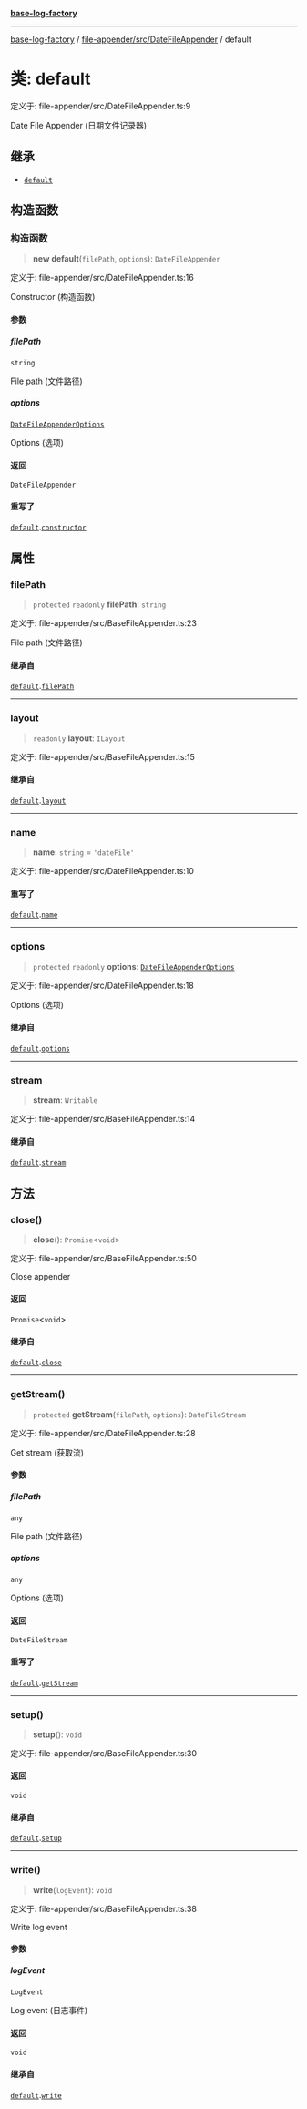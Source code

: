 [**base-log-factory**](../../../../index.md)

***

[base-log-factory](../../../../index.md) / [file-appender/src/DateFileAppender](../index.md) / default

# 类: default

定义于: file-appender/src/DateFileAppender.ts:9

Date File Appender (日期文件记录器)

## 继承

- [`default`](../../BaseFileAppender/classes/default.md)

## 构造函数

### 构造函数

> **new default**(`filePath`, `options`): `DateFileAppender`

定义于: file-appender/src/DateFileAppender.ts:16

Constructor (构造函数)

#### 参数

##### filePath

`string`

File path (文件路径)

##### options

[`DateFileAppenderOptions`](../../typings/type-aliases/DateFileAppenderOptions.md)

Options (选项)

#### 返回

`DateFileAppender`

#### 重写了

[`default`](../../BaseFileAppender/classes/default.md).[`constructor`](../../BaseFileAppender/classes/default.md#constructor)

## 属性

### filePath

> `protected` `readonly` **filePath**: `string`

定义于: file-appender/src/BaseFileAppender.ts:23

File path (文件路径)

#### 继承自

[`default`](../../BaseFileAppender/classes/default.md).[`filePath`](../../BaseFileAppender/classes/default.md#filepath)

***

### layout

> `readonly` **layout**: `ILayout`

定义于: file-appender/src/BaseFileAppender.ts:15

#### 继承自

[`default`](../../BaseFileAppender/classes/default.md).[`layout`](../../BaseFileAppender/classes/default.md#layout)

***

### name

> **name**: `string` = `'dateFile'`

定义于: file-appender/src/DateFileAppender.ts:10

#### 重写了

[`default`](../../BaseFileAppender/classes/default.md).[`name`](../../BaseFileAppender/classes/default.md#name)

***

### options

> `protected` `readonly` **options**: [`DateFileAppenderOptions`](../../typings/type-aliases/DateFileAppenderOptions.md)

定义于: file-appender/src/DateFileAppender.ts:18

Options (选项)

#### 继承自

[`default`](../../BaseFileAppender/classes/default.md).[`options`](../../BaseFileAppender/classes/default.md#options)

***

### stream

> **stream**: `Writable`

定义于: file-appender/src/BaseFileAppender.ts:14

#### 继承自

[`default`](../../BaseFileAppender/classes/default.md).[`stream`](../../BaseFileAppender/classes/default.md#stream)

## 方法

### close()

> **close**(): `Promise`\<`void`\>

定义于: file-appender/src/BaseFileAppender.ts:50

Close appender

#### 返回

`Promise`\<`void`\>

#### 继承自

[`default`](../../BaseFileAppender/classes/default.md).[`close`](../../BaseFileAppender/classes/default.md#close)

***

### getStream()

> `protected` **getStream**(`filePath`, `options`): `DateFileStream`

定义于: file-appender/src/DateFileAppender.ts:28

Get stream (获取流)

#### 参数

##### filePath

`any`

File path (文件路径)

##### options

`any`

Options (选项)

#### 返回

`DateFileStream`

#### 重写了

[`default`](../../BaseFileAppender/classes/default.md).[`getStream`](../../BaseFileAppender/classes/default.md#getstream)

***

### setup()

> **setup**(): `void`

定义于: file-appender/src/BaseFileAppender.ts:30

#### 返回

`void`

#### 继承自

[`default`](../../BaseFileAppender/classes/default.md).[`setup`](../../BaseFileAppender/classes/default.md#setup)

***

### write()

> **write**(`logEvent`): `void`

定义于: file-appender/src/BaseFileAppender.ts:38

Write log event

#### 参数

##### logEvent

`LogEvent`

Log event (日志事件)

#### 返回

`void`

#### 继承自

[`default`](../../BaseFileAppender/classes/default.md).[`write`](../../BaseFileAppender/classes/default.md#write)
